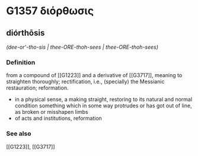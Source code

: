 # G1357 διόρθωσις

## diórthōsis

_(dee-or'-tho-sis | thee-ORE-thoh-sees | thee-ORE-thoh-sees)_

### Definition

from a compound of [[G1223]] and a derivative of [[G3717]], meaning to straighten thoroughly; rectification, i.e., (specially) the Messianic restauration; reformation.

- in a physical sense, a making straight, restoring to its natural and normal condition something which in some way protrudes or has got out of line, as broken or misshapen limbs
- of acts and institutions, reformation

### See also

[[G1223]], [[G3717]]

